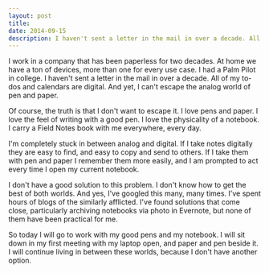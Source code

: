 ```yaml
---
layout: post
title: 
date: 2014-09-15
description: I haven't sent a letter in the mail in over a decade. All of my to-dos and calendars are digital. And yet, I can't escape the analog world of pen and paper.
---
```

I work in a company that has been paperless for two decades. At home we have a ton of devices, more than one for every use case. I had a Palm Pilot in college. I haven't sent a letter in the mail in over a decade. All of my to-dos and calendars are digital. And yet, I can't escape the analog world of pen and paper.

Of course, the truth is that I don't want to escape it. I love pens and paper. I love the feel of writing with a good pen. I love the physicality of a notebook. I carry a Field Notes book with me everywhere, every day. 

I'm completely stuck in between analog and digital. If I take notes digitally they are easy to find, and easy to copy and send to others. If I take them with pen and paper I remember them more easily, and I am prompted to act every time I open my current notebook.

I don't have a good solution to this problem. I don't know how to get the best of both worlds. And yes, I've googled this many, many times. I've spent hours of blogs of the similarly afflicted. I've found solutions that come close, particularly  archiving notebooks via photo in Evernote, but none of them have been practical for me.

So today I will go to work with my good pens and my notebook. I will sit down in my first meeting with my laptop open, and paper and pen beside it. I will continue living in between these worlds, because I don't have another option.